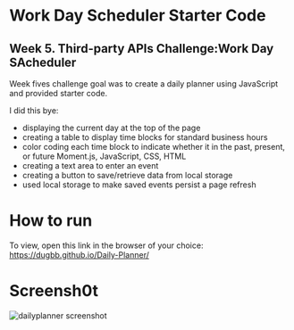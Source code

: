 # Work Day Scheduler Starter Code
## Week 5. Third-party APIs Challenge:Work Day SAcheduler

Week fives challenge goal was to create a daily planner using JavaScript and provided starter code.

I did this bye:
- displaying the current day at the top of the page
- creating a table to display time blocks for standard business hours
- color coding each time block to indicate whether it in the past, present, or future Moment.js, JavaScript, CSS, HTML
- creating a text area to enter an event
- creating a button to save/retrieve data from local storage
- used local storage to make saved events persist a page refresh

# How to run
To view, open this link in the browser of your choice:
https://dugbb.github.io/Daily-Planner/

# Screensh0t
![dailyplanner screenshot](assets/images/DailyPlannerScreenshot.xcf?raw=true "dailyplanner")
